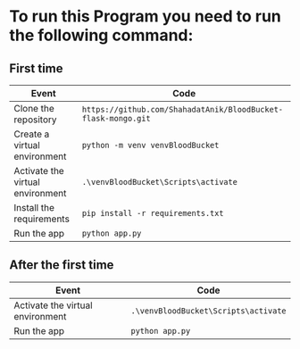 # To run this Program you need to run the following command:

## First time
| Event   |      Code      |
|----------|-------------|
|  Clone the repository |  ```https://github.com/ShahadatAnik/BloodBucket-flask-mongo.git``` |
|  Create a virtual environment |  ```python -m venv venvBloodBucket``` |
|  Activate the virtual environment |  ```.\venvBloodBucket\Scripts\activate``` |
|  Install the requirements |  ```pip install -r requirements.txt``` |
|  Run the app |  ```python app.py``` |


## After the first time
| Event   |      Code      |
|----------|-------------|
|  Activate the virtual environment |  ```.\venvBloodBucket\Scripts\activate``` |
|  Run the app |  ```python app.py``` |


